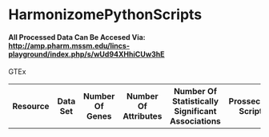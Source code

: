# HarmonizomePythonScripts

#### All Processed Data Can Be Accesed Via: <br/> http://amp.pharm.mssm.edu/lincs-playground/index.php/s/wUd94XHhiCUw3hE


<table>
  <th>
    Resource
  </th>
  <th>
    Data Set
  </th>
  <th>
    Number Of Genes
  </th>
  <th>
    Number Of Attributes
  </th>
  <th>
    Number Of Statistically Significant Associations
  </th>
  <th>
    Prossecing Script
  </th>
  <th>
    Processed Data
  </th>
  <tb>
    GTEx
    </tb>
  </table>
